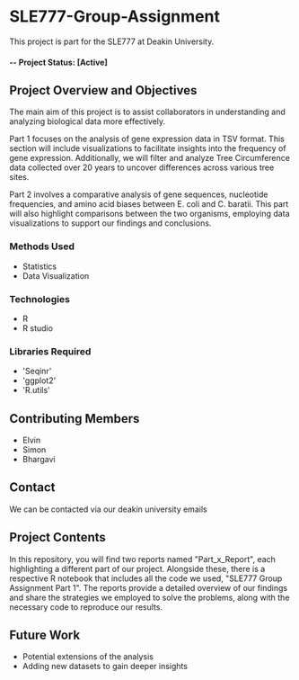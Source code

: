 # SLE777-Group-Assignment
This project is part for the SLE777 at Deakin University.

#### -- Project Status: [Active]

## Project Overview and Objectives

The main aim of this project is to assist collaborators in understanding and analyzing biological data more effectively.

Part 1 focuses on the analysis of gene expression data in TSV format. This section will include visualizations to facilitate insights into the frequency of gene expression. Additionally, we will filter and analyze Tree Circumference data collected over 20 years to uncover differences across various tree sites.


Part 2 involves a comparative analysis of gene sequences, nucleotide frequencies, and amino acid biases between E. coli and C. baratii. This part will also highlight comparisons between the two organisms, employing data visualizations to support our findings and conclusions.




### Methods Used
* Statistics
* Data Visualization

### Technologies
* R 
* R studio

### Libraries Required
* 'Seqinr'
* 'ggplot2'
* 'R.utils'


## Contributing Members

* Elvin 
* Simon 
* Bhargavi


## Contact
We can be contacted via our deakin university emails

## Project Contents
In this repository, you will find two reports named "Part_x_Report", each highlighting a different part of our project. Alongside these, there is a respective R notebook that includes all the code we used, "SLE777 Group Assignment Part 1". The reports provide a detailed overview of our findings and share the strategies we employed to solve the problems, along with the necessary code to reproduce our results.

## Future Work
* Potential extensions of the analysis
* Adding new datasets to gain deeper insights





